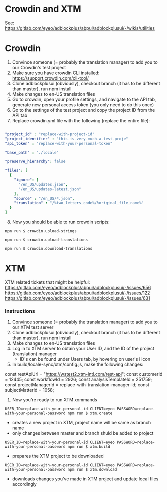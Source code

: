# Crowdin and XTM

See: https://gitlab.com/eyeo/adblockplus/abpui/adblockplusui/-/wikis/utilities

# Crowdin

1. Convince someone (= probably the translation manager) to add you to our Crowdin's test project
1. Make sure you have crowdin CLI installed: https://support.crowdin.com/cli-tool/
1. Clone adblockplusui (obviously), checkout branch (it has to be different than master), run npm install
1. Make changes to en-US translation files
1. Go to crowdin, open your profile settings, and navigate to the API tab, generate new personal access token (you only need to do this once)
1. Go to the settings of the test project and copy the project ID from the API tab
1. Replace crowdin.yml file with the following (replace the entire file):

```yml title=crowdin.yml lineNumbers=true

"project_id" : "replace-with-project-id"
"project_identifier" : "this-is-very-much-a-test-proje"
"api_token" : "replace-with-your-personal-token"

"base_path" : "./locale"

"preserve_hierarchy": false

"files": [
  {
    "ignore": [
      "/en_US/updates.json",
      "/en_US/updates-latest.json"
    ],
    "source" : "/en_US/*.json",
    "translation" : "/%two_letters_code%/%original_file_name%"
  }
]
```

8. Now you should be able to run crowdin scripts:

`npm run $ crowdin.upload-strings`

`npm run $ crowdin.upload-translations`

`npm run $ crowdin.download-translations`

# XTM

XTM related tickets that might be helpful:
https://gitlab.com/eyeo/adblockplus/abpui/adblockplusui/-/issues/656
https://gitlab.com/eyeo/adblockplus/abpui/adblockplusui/-/issues/122
https://gitlab.com/eyeo/adblockplus/abpui/adblockplusui/-/issues/631

### Instructions

1. Convince someone (= probably the translation manager) to add you to our XTM test server
1. Clone adblockplusui (obviously), checkout branch (it has to be different than master), run npm install
1. Make changes to en-US translation files
1. Log in to XTM server to obtain your User ID, and the ID of the project (translation) manager
	* ID's can be found under Users tab, by hovering on user's i icon
1. In build/locale-sync/xtm/config.js, make the following changes:

const restApiUrl = "https://wstest2.xtm-intl.com/rest-api";
const customerId = 12445;
const workflowId = 2926;
const analysisTemplateId = 251759;
const projectManagerId = replace-with-translation-manager-id;
const subjectMatterId = 1058;

1. Now you're ready to run XTM xommands

`USER_ID=replace-with-your-personal-id CLIENT=eyeo PASSWORD=replace-with-your-personal-password npm run $ xtm.create`
* creates a new project in XTM, project name will be same as branch name
* only changes between master and branch shuld be added to project

`USER_ID=replace-with-your-personal-id CLIENT=eyeo PASSWORD=replace-with-your-personal-password npm run $ xtm.build`
* prepares the XTM project to be downloaded

`USER_ID=replace-with-your-personal-id CLIENT=eyeo PASSWORD=replace-with-your-personal-password npm run $ xtm.download`
* downloads changes you've made in XTM project and update local files accordingly



